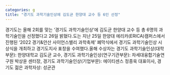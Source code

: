 ```yaml
---
categories: g
title: "경기도 과학기술인상에 김도균 한양대 교수 등 6인 선정"
---
```

경기도는 올해 2회를 맞는 ‘경기도 과학기술인상’에 김도균 한양대 교수 등 총 6명의 과학기술인을 선정했다고 26일 밝혔다.도는 지난 25일 한양대 에리카(ERICA)캠퍼스에서 진행된 ‘2022 경기&안산 사이언스밸리 과학축제’ 폐막식에서 경기도 과학기술인상 시상식을 개최하고 경기도지사 표창을 수여했다.올해 수상자는 경기도 과학기술인상(대학부문): 한양대학교 김도균 교수, 경기도 과학기술인상(연구기관부문): 차세대융합기술연구원 박상윤 센터장, 경기도 과학기술인상(기업부문): 에이티센스 정종욱 대표이사, 경기도 젊은 과학자상: 성균관